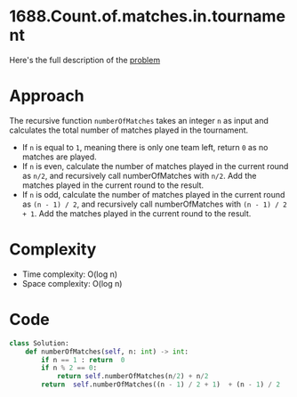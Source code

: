 # 1688.Count.of.matches.in.tournament

Here's the full description of the [problem](https://leetcode.com/problems/count-of-matches-in-tournament/description/?envType=daily-question&envId=2023-12-05)

# Approach

The recursive function `numberOfMatches` takes an integer `n` as input and calculates the total number of matches played in the tournament.

- If `n` is equal to `1`, meaning there is only one team left, return `0` as no matches are played.
- If `n` is even, calculate the number of matches played in the current round as `n/2`, and recursively call numberOfMatches with `n/2`. Add the matches played in the current round to the result.
- If `n` is odd, calculate the number of matches played in the current round as `(n - 1) / 2`, and recursively call numberOfMatches with `(n - 1) / 2 + 1`. Add the matches played in the current round to the result.

# Complexity

- Time complexity: O(log n)
- Space complexity: O(log n)

# Code

```python 
class Solution:
    def numberOfMatches(self, n: int) -> int:
        if n == 1 : return  0
        if n % 2 == 0:
            return self.numberOfMatches(n/2) + n/2
        return  self.numberOfMatches((n - 1) / 2 + 1)  + (n - 1) / 2
```